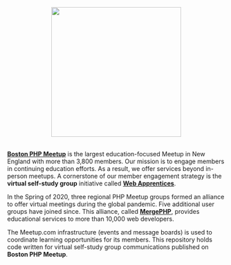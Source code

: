 <div id="header" align="center">
  <img src="https://webapprentices.org/wp-content/uploads/2020/02/boston_php_meetup.png" width="300"/>
</div>

<br>

<p><strong><a href="https://www.meetup.com/bostonphp/" target="_blank">Boston PHP Meetup</a></strong> is the largest education-focused Meetup in New England with more than 3,800 members. Our mission is to engage members in continuing education efforts. As a result, we offer services beyond in-person meetups. A cornerstone of our member engagement strategy is the <strong>virtual self-study group</strong> initiative called <strong><a href="https://webapprentices.org/about-web-apprentices/" target="_blank">Web Apprentices</a></strong>.</p>

<p>In the Spring of 2020, three regional PHP Meetup groups formed an alliance to offer virtual meetings during the global pandemic. Five additional user groups have joined since. This alliance, called <strong><a href="https://mergephp.carrd.co/" target="_blank">MergePHP</a></strong>, provides educational services to more than 10,000 web developers.</p>

<p>The Meetup.com infrastructure (events and message boards) is used to coordinate learning opportunities for its members. This repository holds code written for virtual self-study group communications published on <strong>Boston PHP Meetup</strong>.</p>
